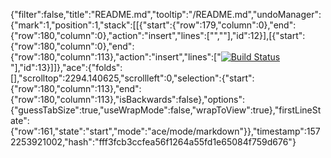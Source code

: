 {"filter":false,"title":"README.md","tooltip":"/README.md","undoManager":{"mark":1,"position":1,"stack":[[{"start":{"row":179,"column":0},"end":{"row":180,"column":0},"action":"insert","lines":["",""],"id":12}],[{"start":{"row":180,"column":0},"end":{"row":180,"column":113},"action":"insert","lines":["[![Build Status](https://travis-ci.org/Rasquin/auction.svg?branch=master)](https://travis-ci.org/Rasquin/auction)"],"id":13}]]},"ace":{"folds":[],"scrolltop":2294.140625,"scrollleft":0,"selection":{"start":{"row":180,"column":113},"end":{"row":180,"column":113},"isBackwards":false},"options":{"guessTabSize":true,"useWrapMode":false,"wrapToView":true},"firstLineState":{"row":161,"state":"start","mode":"ace/mode/markdown"}},"timestamp":1572253921002,"hash":"fff3fcb3ccfea56f1264a55fd1e65084f759d676"}